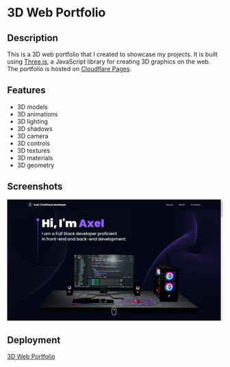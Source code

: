 # 3D Web Portfolio

## Description

This is a 3D web portfolio that I created to showcase my projects. It is built using [Three.js](https://threejs.org/), a JavaScript library for creating 3D graphics on the web. The portfolio is hosted on [Cloudflare Pages](https://pages.cloudflare.com/).

## Features

-   3D models
-   3D animations
-   3D lighting
-   3D shadows
-   3D camera
-   3D controls
-   3D textures
-   3D materials
-   3D geometry

## Screenshots

![3D Web Portfolio](./public/3D%20Web%20Portfolio.png)

## Deployment

[3D Web Portfolio](https://axel-amv.pages.dev/)
